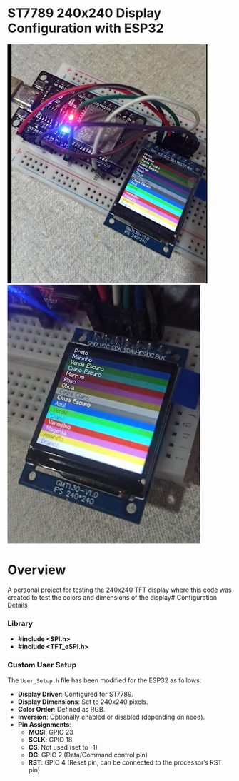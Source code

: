 
# ST7789 240x240 Display Configuration with ESP32

![Pinos e esp32](src/Teste.png)
![cores display](src/cores.png)
# Overview

A personal project for testing the 240x240 TFT display where this code was created to test the colors and dimensions of the display# Configuration Details

### Library
- **#include <SPI.h>**
- **#include <TFT_eSPI.h>**


### Custom User Setup

The `User_Setup.h` file has been modified for the ESP32 as follows:

- **Display Driver**: Configured for ST7789.
- **Display Dimensions**: Set to 240x240 pixels.
- **Color Order**: Defined as RGB.
- **Inversion**: Optionally enabled or disabled (depending on need).
- **Pin Assignments**:
  - **MOSI**: GPIO 23
  - **SCLK**: GPIO 18
  - **CS**: Not used (set to -1)
  - **DC**: GPIO 2 (Data/Command control pin)
  - **RST**: GPIO 4 (Reset pin, can be connected to the processor’s RST pin)

